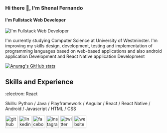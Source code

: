 ### Hi there 👋, I'm Shenal Fernando
#### I'm Fullstack Web Developer
![I'm Fullstack Web Developer](https://arturssmirnovs.github.io/github-profile-readme-generator/images/banner.png)

I'm currently studying Computer Science at University of Westminster. I'm improving my skills design, development, testing
and implementation of programming languages based
on web-based applications and also android application Development and React Native application Development


[![Anurag's GitHub stats](https://github-readme-stats.vercel.app/api?username=coderx31)](https://github.com/anuraghazra/github-readme-stats)


## Skills and Experience
:electron: React

Skills: Python / Java / Playframework / Angular / React / React Native / Android / Javascript / HTML / CSS



[<img src='https://cdn.jsdelivr.net/npm/simple-icons@3.0.1/icons/github.svg' alt='github' height='40'>](https://github.com/coderx31)  [<img src='https://cdn.jsdelivr.net/npm/simple-icons@3.0.1/icons/linkedin.svg' alt='linkedin' height='40'>](https://www.linkedin.com/in/www.linkedin.com/in/shenàl-fernándo-0541a4194/)  [<img src='https://cdn.jsdelivr.net/npm/simple-icons@3.0.1/icons/facebook.svg' alt='facebook' height='40'>](https://www.facebook.com/https://www.facebook.com/shenal.fernando.505)  [<img src='https://cdn.jsdelivr.net/npm/simple-icons@3.0.1/icons/instagram.svg' alt='instagram' height='40'>](https://www.instagram.com/https://www.instagram.com/_coderx_//)  [<img src='https://cdn.jsdelivr.net/npm/simple-icons@3.0.1/icons/twitter.svg' alt='twitter' height='40'>](https://twitter.com/https://twitter.com/ShenlFernndo1)  [<img src='https://cdn.jsdelivr.net/npm/simple-icons@3.0.1/icons/icloud.svg' alt='website' height='40'>](http://shenalfernando.me/)  

